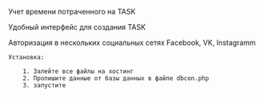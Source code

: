 Учет времени потраченного на TASK

Удобный интерфейс для создания TASK

Авторизация в нескольких социальных сетях Facebook, VK, Instagramm

	Установка:

		1. Залейте все файлы на хостинг 
		2. Пропишите данные от базы данных в файле dbcon.php
		3. запустите